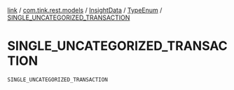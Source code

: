 [link](../../../index.md) / [com.tink.rest.models](../../index.md) / [InsightData](../index.md) / [TypeEnum](index.md) / [SINGLE_UNCATEGORIZED_TRANSACTION](./-s-i-n-g-l-e_-u-n-c-a-t-e-g-o-r-i-z-e-d_-t-r-a-n-s-a-c-t-i-o-n.md)

# SINGLE_UNCATEGORIZED_TRANSACTION

`SINGLE_UNCATEGORIZED_TRANSACTION`